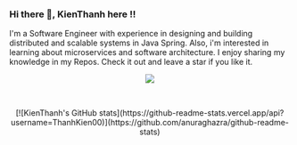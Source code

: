 ### Hi there 👋, KienThanh here !!
I'm a Software Engineer with experience in designing and building distributed and scalable systems in Java Spring. Also, i'm interested in learning about microservices and software architecture. I enjoy sharing my knowledge in my Repos. Check it out and leave a star if you like it.

<p align="center">
  <a href="https://skillicons.dev">
    <img src="https://skillicons.dev/icons?i=java,idea,mysql,spring,mongodb,kafka" />
  </a>
</p>
</br>
<p align="center">
  [![KienThanh's GitHub stats](https://github-readme-stats.vercel.app/api?username=ThanhKien00)](https://github.com/anuraghazra/github-readme-stats)
</p>
